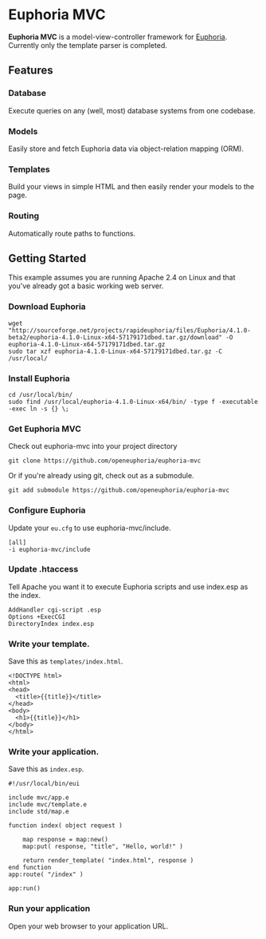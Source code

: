 # Euphoria MVC

**Euphoria MVC** is a model-view-controller framework for [Euphoria](https://githubc.com/OpenEuphoria/Euphoria). Currently only the template parser is completed.

## Features

### Database

Execute queries on any (well, most) database systems from one codebase.

### Models

Easily store and fetch Euphoria data via object-relation mapping (ORM).

### Templates

Build your views in simple HTML and then easily render your models to the page.

### Routing

Automatically route paths to functions.

## Getting Started

This example assumes you are running Apache 2.4 on Linux and that you've already got a basic working web server.

### Download Euphoria

    wget "http://sourceforge.net/projects/rapideuphoria/files/Euphoria/4.1.0-beta2/euphoria-4.1.0-Linux-x64-57179171dbed.tar.gz/download" -O euphoria-4.1.0-Linux-x64-57179171dbed.tar.gz
    sudo tar xzf euphoria-4.1.0-Linux-x64-57179171dbed.tar.gz -C /usr/local/

### Install Euphoria

    cd /usr/local/bin/
    sudo find /usr/local/euphoria-4.1.0-Linux-x64/bin/ -type f -executable -exec ln -s {} \;

### Get Euphoria MVC

Check out euphoria-mvc into your project directory

    git clone https://github.com/openeuphoria/euphoria-mvc

Or if you're already using git, check out as a submodule.

    git add submodule https://github.com/openeuphoria/euphoria-mvc

### Configure Euphoria

Update your `eu.cfg` to use euphoria-mvc/include.

    [all]
    -i euphoria-mvc/include

### Update .htaccess

Tell Apache you want it to execute Euphoria scripts and use index.esp as the index.

    AddHandler cgi-script .esp
    Options +ExecCGI
    DirectoryIndex index.esp

### Write your template.

Save this as `templates/index.html`.

    <!DOCTYPE html>
    <html>
    <head>
      <title>{{title}}</title>
    </head>
    <body>
      <h1>{{title}}</h1>
    </body>
    </html>

### Write your application.

Save this as `index.esp`.

    #!/usr/local/bin/eui

    include mvc/app.e
    include mvc/template.e
    include std/map.e

    function index( object request )

        map response = map:new()
        map:put( response, "title", "Hello, world!" )

        return render_template( "index.html", response )
    end function
    app:route( "/index" )

    app:run()

### Run your application

Open your web browser to your application URL.


